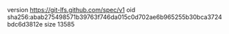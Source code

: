 version https://git-lfs.github.com/spec/v1
oid sha256:abab275498571b39763f746da015c0d702ae6b965255b30bca3724bdc6d3812e
size 13585
